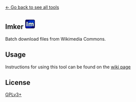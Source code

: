 [← Go back to see all tools](https://github.com/MarcoFalke/wiki-java-tools#wiki-tools)

## Imker ![alt logo](src/pics/icon-32.png) 
Batch download files from Wikimedia Commons.

## Usage
Instructions for using this tool can be found on the [wiki page](https://commons.wikimedia.org/wiki/Commons:Imker_%28batch_download%29)

## License
[GPLv3+](COPYING.GPL)
